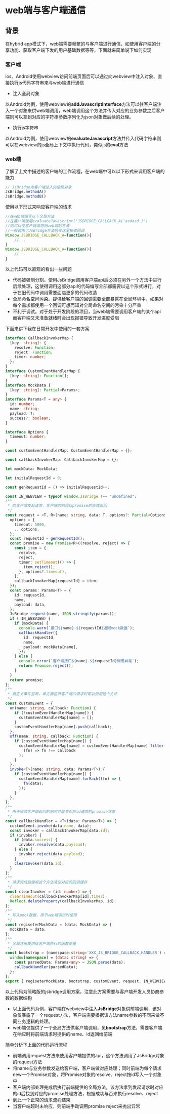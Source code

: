 # web端与客户端通信

## 背景

在hybrid app模式下，web端需要频繁的与客户端进行通信，如使用客户端的分享功能、获取客户端下发的用户基础数据等等，下面就来简单说下如何实现

### 客户端

ios、Android使用webview访问前端页面后可以通过向webview中注入对象、直接执行js代码字符串来与web端进行通信

* 注入全局对象

以Android为例，使用webview的**addJavascriptInterface**方法可以往客户端注入一个对象来供web端调用，web端调用这个方法并传入对应的业务参数之后客户端则可以拿到对应的字符串参数序列化为json对象做后续的处理。

* 执行js字符串

以Android为例，使用webview的**evaluateJavascript**方法并传入代码字符串则可以在webview的js全局上下文中执行代码，类似js的**eval**方法

### web端

了解了上文中描述的客户端的工作流程，在web端中可以以下形式来调用客户端的能力

```javascript
// JsBridge为客户端注入的全局对象
JsBridge.methodA()
JsBridge.methodB()
```

使用以下形式来响应客户端的请求

```javascript
//在web端编写以下全局方法
//在客户端使用evaluateJavascript("JSBRIDGE_CALLBACK_A('asdasd')")
//则可以使客户端调用到web端的方法
//一般调用了JsBridge方法后在这里接收回调
Window.JSBRIDGE_CALLBACK_A=function(){
    //...
}
Window.JSBRIDGE_CALLBACK_A=function(){
    //...
}
```

以上代码可以直观的看出一些问题

* 代码被强制分割。使用JsBridge调用客户端api后必须在另外一个方法中进行后续处理，这使得调用这部分api的代码编写全部都需要以这个形式进行，对于在旧代码中调用需要面临更多的代码改造
* 全局命名空间污染。提供给客户端的回调需要全部暴露在全局环境中，如果对每个需求都使用一个回调可想而知对全局命名空间的污染十分严重
* 不利于调试。对于处于开发阶段的项目，当web端需要调用客户端的某个api而客户端又未准备就绪时会出现报错导致开发进度受阻

下面来讲下我在日常开发中使用的一套方案

```typescript
interface CallbackInvokerMap {
  [key: string]: {
    resolve: Function;
    reject: Function;
    timer: number;
  };
}
interface CustomEventHandlerMap {
  [key: string]: Function[];
}
interface MockData {
  [key: string]: Partial<Params>;
}
interface Params<T = any> {
  id: number;
  name: string;
  payload: T;
  success?: boolean;
}

interface Options {
  timeout: number;
}

const customEventHandlerMap: CustomEventHandlerMap = {};

const callbackInvokerMap: CallbackInvokerMap = {};

let mockData: MockData;

let initialRequestId = 0;

const genRequestId = () => initialRequestId++;

const IN_WEBVIEW = typeof window.JsBridge !== "undefined";
/**
 * 向客户端发起请求，客户端的响应以promise的形式返回
 */
const request = <T, R>(name: string, data: T, options?: Partial<Options>) => {
  options = {
    timeout: 5000,
    ...options,
  };
  const requestId = genRequestId();
  const promise = new Promise<R>((resolve, reject) => {
    const item = {
      resolve,
      reject,
      timer: setTimeout(() => {
        item.reject();
      }, options?.timeout),
    };
    callbackInvokerMap[requestId] = item;
  });
  const params: Params<T> = {
    id: requestId,
    name,
    payload: data,
  };
  JsBridge.request(name, JSON.stringify(params));
  if (!IN_WEBVIEW) {
    if (mockData) {
      console.warn(`接口${name}-${requestId}返回mock数据`);
      callbackHandler({
        id: requestId,
        name,
        payload: mockData[name],
      });
    } else {
      console.error(`客户端接口${name}-${requestId}调用异常`);
      return Promise.reject();
    }
  }
  return promise;
};
/**
 * 自定义事件监听，单方面监听客户端的请求时可以使用这个方法
 */
const customEvent = {
  on(name: string, callback: Function) {
    if (!customEventHandlerMap[name]) {
      customEventHandlerMap[name] = [];
    }
    customEventHandlerMap[name].push(callback);
  },
  off(name: string, callback: Function) {
    if (customEventHandlerMap[name]) {
      customEventHandlerMap[name] = customEventHandlerMap[name].filter(
        (fn) => fn !== callback
      );
    }
  },
  invoke<T>(name: string, data: Params<T>) {
    if (customEventHandlerMap[name]) {
      customEventHandlerMap[name].forEach((fn) => {
        fn(data);
      });
    }
  },
};
/**
 * 用于接收客户端返回的响应并改变对应id请求的promise状态
 */
const callbackHandler = <T>(data: Params<T>) => {
  customEvent.invoke(data.name, data);
  const invoker = callbackInvokerMap[data.id];
  if (invoker) {
    if (data.success) {
      invoker.resolve(data.payload);
    } else {
      invoker.reject(data.payload);
    }
    clearInvoker(data.id);
  }
};
/**
 * 请求完成后使用这个方法清空对应的回调缓存
 */
const clearInvoker = (id: number) => {
  clearTimeout(callbackInvokerMap[id].timer);
  Reflect.deleteProperty(callbackInvokerMap, id);
};
/**
 * 写入mock数据，用于web端调试时使用
 */
const regiseterMockData = (data: MockData) => {
  mockData = data;
};
/**
 * 全局注册提供给客户端执行的函数变量
 */
const bootstrap = (namespace:string='XXX_JS_BRIDGE_CALLBACK_HANDLER') => {
  window[namespace] = (data: string) => {
    const parsedData: Params<any> = JSON.parse(data);
    callbackHandler(parsedData);
  };
};
export { regiseterMockData, bootstrap, customEvent, request, IN_WEBVIEW };

```

以上代码为简略版的jsbridge调用方案，注意此方案需要与客户端开发人员协商参数的数据结构

* 以上面代码为例，客户端在webview中注入**JsBridge**对象供前端调用，该对象仅暴露了一个request方法，客户端需要根据该方法name参数的不同来做不同业务逻辑的处理。
* web端仅提供了一个全局方法供客户端调用，见**bootstrap**方法，需要客户端在响应时将前端请求时提供的name、id返回给前端

简单分析下上面的代码运行流程

* 前端调用request方法来使用客户端提供的api，这个方法调用了JsBridge对象的request方法
* 将name与业务参数发送给客户端，客户端做对应处理；同时前端为每个请求new一个Promise对象，将Promise对象的resolve、reject按id写入一个对象中
* 客户端内部处理完成后执行前端提供的全局方法，该方法拿到发起请求时对应的id后找到对应的promise处理方法，根据成功与否来执行resolve、reject
* 到此一个正常的请求流程结束
*   当客户端超时未响应，则前端手动调用promise reject来抛出异常





